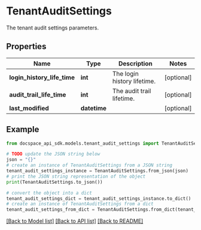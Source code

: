 # TenantAuditSettings
The tenant audit settings parameters.

## Properties

Name | Type | Description | Notes
------------ | ------------- | ------------- | -------------
**login_history_life_time** | **int** | The login history lifetime. | [optional] 
**audit_trail_life_time** | **int** | The audit trail lifetime. | [optional] 
**last_modified** | **datetime** |  | [optional] 

## Example

```python
from docspace_api_sdk.models.tenant_audit_settings import TenantAuditSettings

# TODO update the JSON string below
json = "{}"
# create an instance of TenantAuditSettings from a JSON string
tenant_audit_settings_instance = TenantAuditSettings.from_json(json)
# print the JSON string representation of the object
print(TenantAuditSettings.to_json())

# convert the object into a dict
tenant_audit_settings_dict = tenant_audit_settings_instance.to_dict()
# create an instance of TenantAuditSettings from a dict
tenant_audit_settings_from_dict = TenantAuditSettings.from_dict(tenant_audit_settings_dict)
```
[[Back to Model list]](../README.md#documentation-for-models) [[Back to API list]](../README.md#documentation-for-api-endpoints) [[Back to README]](../README.md)


